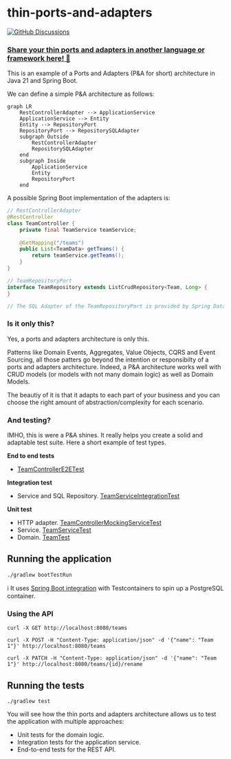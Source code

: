 # thin-ports-and-adapters

[![GitHub Discussions](https://img.shields.io/github/discussions/aleixmorgadas/thin-ports-and-adapters)](https://github.com/aleixmorgadas/thin-ports-and-adapters/discussions)

### [Share your thin ports and adapters in another language or framework here! 🙌](https://github.com/aleixmorgadas/thin-ports-and-adapters/discussions/categories/thin-p-a-in-other-languages-and-frameworks)

This is an example of a Ports and Adapters (P&A for short) architecture in Java 21 and Spring Boot.

We can define a simple P&A architecture as follows:

```mermaid
graph LR
    RestControllerAdapter --> ApplicationService
    ApplicationService --> Entity
    Entity --> RepositoryPort
    RepositoryPort --> RepositorySQLAdapter
    subgraph Outside 
        RestControllerAdapter
        RepositorySQLAdapter
    end
    subgraph Inside 
        ApplicationService
        Entity
        RepositoryPort
    end
```

A possible Spring Boot implementation of the adapters is:

```java
// RestControllerAdapter
@RestController
class TeamController {
    private final TeamService teamService;
    
    @GetMapping("/teams")
    public List<TeamData> getTeams() {
        return teamService.getTeams();
    }
}

// TeamRepositoryPort
interface TeamRepository extends ListCrudRepository<Team, Long> {
}

// The SQL Adapter of the TeamRepositoryPort is provided by Spring Data JPA.
```

### Is it only this?

Yes, a ports and adapters architecture is only this.

Patterns like Domain Events, Aggregates, Value Objects, CQRS and Event Sourcing, all those patters go beyond the intention or responsibilty of a ports and adapters architecture. Indeed, a P&A architecture works well with CRUD models (or models with not many domain logic) as well as Domain Models.

The beautiy of it is that it adapts to each part of your business and you can choose the right amount of abstraction/complexity for each scenario.

### And testing?

IMHO, this is were a P&A shines. It really helps you create a solid and adaptable test suite. Here a short example of test types.

**End to end tests**

- [TeamControllerE2ETest](src/test/java/dev/aleixmorgadas/thinportsandadapters/web/TeamControllerE2ETest.java)

**Integration test**

- Service and SQL Repository. [TeamServiceIntegrationTest](https://github.com/aleixmorgadas/thin-ports-and-adapters/blob/main/src/test/java/dev/aleixmorgadas/thinportsandadapters/domain/TeamServiceIntegrationTest.java)

**Unit test**

- HTTP adapter. [TeamControllerMockingServiceTest](https://github.com/aleixmorgadas/thin-ports-and-adapters/blob/main/src/test/java/dev/aleixmorgadas/thinportsandadapters/web/TeamControllerMockingServiceTest.java)
- Service. [TeamServiceTest](https://github.com/aleixmorgadas/thin-ports-and-adapters/blob/main/src/test/java/dev/aleixmorgadas/thinportsandadapters/domain/TeamServiceTest.java)
- Domain. [TeamTest](https://github.com/aleixmorgadas/thin-ports-and-adapters/blob/main/src/test/java/dev/aleixmorgadas/thinportsandadapters/domain/TeamTest.java)

## Running the application

```shell
./gradlew bootTestRun
```

ℹ️ It uses [Spring Boot integration][sbit] with Testcontainers to spin up a PostgreSQL container.

### Using the API

```shell
curl -X GET http://localhost:8080/teams
``` 

```shell
curl -X POST -H "Content-Type: application/json" -d '{"name": "Team 1"}' http://localhost:8080/teams
```

```shell
curl -X PATCH -H "Content-Type: application/json" -d '{"name": "Team 1"}' http://localhost:8080/teams/{id}/rename
```

## Running the tests

```shell
./gradlew test
```

You will see how the thin ports and adapters architecture allows us to test the application with multiple approaches:

- Unit tests for the domain logic.
- Integration tests for the application service.
- End-to-end tests for the REST API.

[sbit]: https://spring.io/blog/2023/06/23/improved-testcontainers-support-in-spring-boot-3-1
